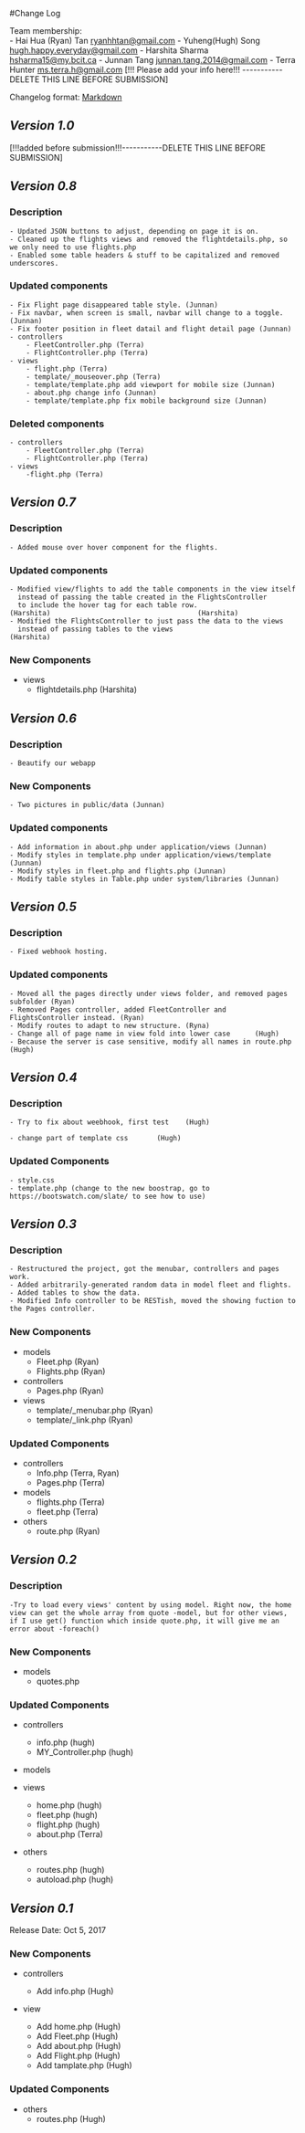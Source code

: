 #Change Log

Team membership:  
    - Hai Hua (Ryan) Tan <ryanhhtan@gmail.com> 
    - Yuheng(Hugh) Song <hugh.happy.everyday@gmail.com> 
    - Harshita Sharma <hsharma15@my.bcit.ca>
    - Junnan Tang <junnan.tang.2014@gmail.com>
    - Terra Hunter <ms.terra.h@gmail.com>
[!!! Please add your info here!!! -----------DELETE THIS LINE BEFORE SUBMISSION]

Changelog format: [Markdown](https://github.com/adam-p/markdown-here/wiki/Markdown-Cheatsheet) 

## *Version 1.0*
[!!!added before submission!!!-----------DELETE THIS LINE BEFORE SUBMISSION]

## *Version 0.8*
### Description
    - Updated JSON buttons to adjust, depending on page it is on.
    - Cleaned up the flights views and removed the flightdetails.php, so we only need to use flights.php
    - Enabled some table headers & stuff to be capitalized and removed underscores.
### Updated components
    - Fix Flight page disappeared table style. (Junnan)
    - Fix navbar, when screen is small, navbar will change to a toggle. (Junnan)
    - Fix footer position in fleet datail and flight detail page (Junnan)
    - controllers
        - FleetController.php (Terra) 
        - FlightController.php (Terra) 
    - views
        - flight.php (Terra) 
        - template/_mouseover.php (Terra)
        - template/template.php add viewport for mobile size (Junnan)
        - about.php change info (Junnan)
        - template/template.php fix mobile background size (Junnan)
                             
### Deleted components
    - controllers
        - FleetController.php (Terra) 
        - FlightController.php (Terra) 
    - views
        -flight.php (Terra)                                    

## *Version 0.7*
### Description
    - Added mouse over hover component for the flights.
### Updated components
    - Modified view/flights to add the table components in the view itself 
      instead of passing the table created in the FlightsController 
      to include the hover tag for each table row.                   (Harshita)                                    (Harshita)
    - Modified the FlightsController to just pass the data to the views 
      instead of passing tables to the views                        (Harshita)
### New Components
-   views
    -   flightdetails.php    (Harshita)
      
## *Version 0.6*
### Description
    - Beautify our webapp

### New Components
    - Two pictures in public/data (Junnan)

### Updated components
    - Add information in about.php under application/views (Junnan)
    - Modify styles in template.php under application/views/template (Junnan)
    - Modify styles in fleet.php and flights.php (Junnan)
    - Modify table styles in Table.php under system/libraries (Junnan)

## *Version 0.5*
### Description
    - Fixed webhook hosting.
### Updated components
    - Moved all the pages directly under views folder, and removed pages subfolder (Ryan)
    - Removed Pages controller, added FleetController and FlightsController instead. (Ryan) 
    - Modify routes to adapt to new structure. (Ryna) 
    - Change all of page name in view fold into lower case      (Hugh)
    - Because the server is case sensitive, modify all names in route.php       (Hugh)



## *Version 0.4*
### Description
    - Try to fix about weebhook, first test    (Hugh)
    
    - change part of template css       (Hugh)

### Updated Components
    - style.css
    - template.php (change to the new boostrap, go to https://bootswatch.com/slate/ to see how to use) 



## *Version 0.3*
### Description
    - Restructured the project, got the menubar, controllers and pages work.
    - Added arbitrarily-generated random data in model fleet and flights.
    - Added tables to show the data. 
    - Modified Info controller to be RESTish, moved the showing fuction to the Pages controller. 

### New Components
-   models
    -   Fleet.php    (Ryan)
    -   Flights.php  (Ryan)
-   controllers
    -   Pages.php    (Ryan)
-   views
    -   template/_menubar.php (Ryan)
    -   template/_link.php (Ryan)

### Updated Components
-   controllers
    -   Info.php    (Terra, Ryan)
    -   Pages.php   (Terra)
-   models
    -   flights.php (Terra)
    -   fleet.php (Terra)
-   others
    -   route.php   (Ryan)


## *Version 0.2*
### Description
    -Try to load every views' content by using model. Right now, the home view can get the whole array from quote -model, but for other views, if I use get() function which inside quote.php, it will give me an error about -foreach() 

### New Components
-   models
    -   quotes.php

### Updated Components

-   controllers
    -   info.php    (hugh)
    -   MY_Controller.php   (hugh)
-   models



-   views
    -   home.php    (hugh)
    -   fleet.php   (hugh)
    -   flight.php  (hugh)
    -   about.php   (Terra)


-   others
    -   routes.php      (hugh)
    -   autoload.php    (hugh)

## *Version 0.1*
Release Date: Oct 5, 2017

### New Components

-   controllers

    -   Add info.php       (Hugh)

-   view
    -   Add home.php    (Hugh)
    -   Add Fleet.php   (Hugh)
    -   Add about.php   (Hugh)
    -   Add Flight.php  (Hugh)
    -   Add tamplate.php (Hugh)

### Updated Components

-   others
    -   routes.php  (Hugh)






